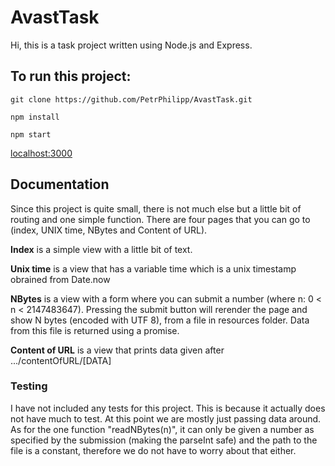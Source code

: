 # AvastTask
Hi, this is a task project written using Node.js and Express.


## To run this project:

```
git clone https://github.com/PetrPhilipp/AvastTask.git

npm install

npm start
```
[localhost:3000](http://localhost:3000/)


## Documentation
Since this project is quite small, there is not much else but a little bit of routing and one simple function.
There are four pages that you can go to (index, UNIX time, NBytes and Content of URL).

**Index** is a simple view with a little bit of text.

**Unix time** is a view that has a variable time which is a unix timestamp obrained from Date.now

**NBytes** is a view with a form where you can submit a number (where n: 0 < n < 2147483647). Pressing the submit button will rerender the page and show N bytes (encoded with UTF 8), from a file in resources folder. Data from this file is returned using a promise.

**Content of URL** is a view that prints data given after .../contentOfURL/[DATA]

### Testing
I have not included any tests for this project.
This is because it actually does not have much to test. At this point we are mostly just passing data around. As for the one function "readNBytes(n)", it can only be given a number as specified by the submission (making the parseInt safe) and the path to the file is a constant, therefore we do not have to worry about that either.
